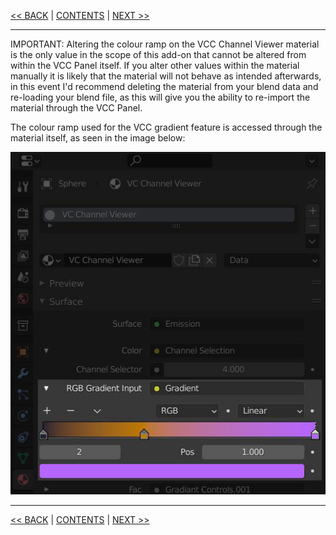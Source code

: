 [<< BACK](Presets-Explained.md) | [CONTENTS](Contents.md) | [NEXT >>](Trouble-Shooting.md)

***

IMPORTANT: Altering the colour ramp on the VCC Channel Viewer material is the only value in the scope of this add-on that cannot be altered from within the VCC Panel itself. If you alter other values within the material manually it is likely that the material will not behave as intended afterwards, in this event I'd recommend deleting the material from your blend data and re-loading your blend file, as this will give you the ability to re-import the material through the VCC Panel.

The colour ramp used for the VCC gradient feature is accessed through the material itself, as seen in the image below:

![](https://github.com/Squeyed-Addons/VCC-Docs/blob/main/Media/Images/colour%20ramp.JPG?raw=true)

***

[<< BACK](Presets-Explained.md) | [CONTENTS](Contents.md) | [NEXT >>](Trouble-Shooting.md)